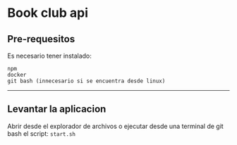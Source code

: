 # Book club api
## Pre-requesitos
Es necesario tener instalado:
```
npm
docker
git bash (innecesario si se encuentra desde linux)
```
---

## Levantar la aplicacion
Abrir desde el explorador de archivos o ejecutar desde una terminal de git bash el script: `start.sh`